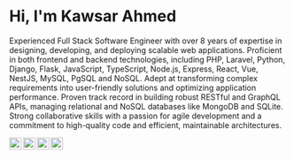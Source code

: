 <h1>Hi, I'm Kawsar Ahmed</h1>

<p>Experienced Full Stack Software Engineer with over 8 years of expertise in designing, developing, and deploying scalable web applications. Proficient in both frontend and backend technologies, including PHP, Laravel, Python, Django, Flask, JavaScript, TypeScript, Node.js, Express, React, Vue, NestJS, MySQL, PgSQL and NoSQL. Adept at transforming complex requirements into user-friendly solutions and optimizing application performance. Proven track record in building robust RESTful and GraphQL APIs, managing relational and NoSQL databases like MongoDB and SQLite. Strong collaborative skills with a passion for agile development and a commitment to high-quality code and efficient, maintainable architectures.</p>

<a href="https://github.com/mkawsar">
  <img align="left" width="22px" src="https://cdn.jsdelivr.net/npm/simple-icons@v3/icons/github.svg" />
</a>
<a href="https://www.facebook.com/ahmedkawsarbd">
  <img align="left" width="22px" src="https://cdn.jsdelivr.net/npm/simple-icons@v3/icons/facebook.svg" />
</a>
<a href="https://www.linkedin.com/in/ahmedkawsar/">
  <img align="left" width="22px" src="https://cdn.jsdelivr.net/npm/simple-icons@v3/icons/linkedin.svg" />
</a>
<a href="https://leetcode.com/u/mkawsarahmed/">
  <img align="left" width="22px" src="https://cdn.jsdelivr.net/npm/simple-icons@v3/icons/leetcode.svg" />
</a>


<br>
<br>

[//]: # (- 🔭 I’m currently working at [Happy5]&#40;https://happy5.co/&#41; as Android Engineer )

[//]: # (- 🌱 I’m currently learning Android, Backend, Multi Platform Development)

[//]: # (- 💬 Ask me about [anything]&#40;https://github.com/luthfiarifin/luthfiarifin/issues&#41;)

[//]: # (- 📫 How to reach me: marifinluthfi@gmail.com)

[//]: # (![luthfiarifin github stats]&#40;https://github-readme-stats-phi-blond.vercel.app/api?username=luthfiarifin&theme=dark&show_icons=true&#41;)

[//]: # (![luthfiarifin most used language]&#40;https://github-readme-stats-phi-blond.vercel.app/api/top-langs/?username=luthfiarifin&theme=dark&layout=compact&#41;)